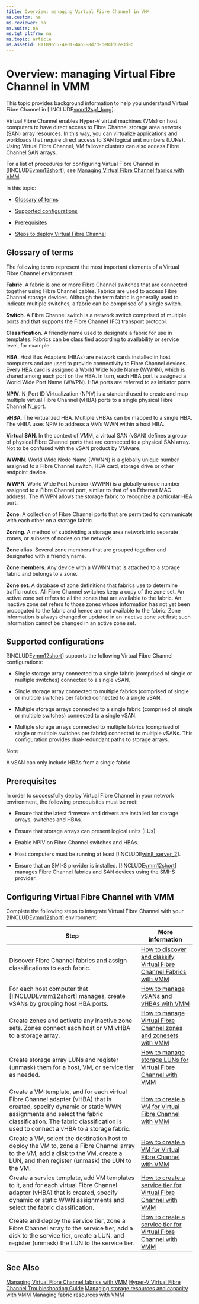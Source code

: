 ```yaml
---
title: Overview: managing Virtual Fibre Channel in VMM
ms.custom: na
ms.reviewer: na
ms.suite: na
ms.tgt_pltfrm: na
ms.topic: article
ms.assetid: 81189655-4e01-4a55-8d7d-be8dd62e3d8b
---
```

# Overview: managing Virtual Fibre Channel in VMM
This topic provides background information to help you understand Virtual Fibre Channel in [!INCLUDE[vmm12sp1_long](../../includes/vmm12sp1_long_md.md)].

Virtual Fibre Channel enables Hyper\-V virtual machines \(VMs\) on host computers to have direct access to Fibre Channel storage area network \(SAN\) array resources. In this way, you can virtualize applications and workloads that require direct access to SAN logical unit numbers \(LUNs\). Using Virtual Fibre Channel, VM failover clusters can also access Fibre Channel SAN arrays.

For a list of procedures for configuring Virtual Fibre Channel in [!INCLUDE[vmm12short](../../includes/vmm12short_md.md)], see [Managing Virtual Fibre Channel fabrics with VMM](Managing-Virtual-Fibre-Channel-fabrics-with-VMM.md).

In this topic:

-   [Glossary of terms](Overview--managing-Virtual-Fibre-Channel-in-VMM.md#BKMK_glossary)

-   [Supported configurations](Overview--managing-Virtual-Fibre-Channel-in-VMM.md#BKMK_supported)

-   [Prerequisites](Overview--managing-Virtual-Fibre-Channel-in-VMM.md#BKMK_prerequisites)

-   [Steps to deploy Virtual Fibre Channel](Overview--managing-Virtual-Fibre-Channel-in-VMM.md#BKMK_deploy)

## <a name="BKMK_glossary"></a>Glossary of terms
The following terms represent the most important elements of a Virtual Fibre Channel environment:

**Fabric**.  A fabric is one or more Fibre Channel switches that are connected together using Fibre Channel cables. Fabrics are used to access Fibre Channel storage devices. Although the term fabric is generally used to indicate multiple switches, a fabric can be comprised of a single switch.

**Switch**. A Fibre Channel switch is a network switch comprised of multiple ports and that supports the Fibre Channel \(FC\) transport protocol.

**Classification**. A friendly name used to designate a fabric for use in templates. Fabrics can be classified according to availability or service level, for example.

**HBA**. Host Bus Adapters \(HBAs\) are network cards installed in host computers and are used to provide connectivity to Fibre Channel devices. Every HBA card is assigned a World Wide Node Name \(WWNN\), which is shared among each port on the HBA. In turn, each HBA port is assigned a World Wide Port Name \(WWPN\). HBA ports are referred to as initiator ports.

**NPIV**. N\_Port ID Virtualization \(NPIV\) is a standard used to create and map multiple virtual Fibre Channel \(vHBA\) ports to a single physical Fibre Channel N\_port.

**vHBA**. The virtualized HBA. Multiple vHBAs can be mapped to a single HBA. The vHBA uses NPIV to address a VM’s WWN within a host HBA.

**Virtual SAN**. In the context of VMM, a virtual SAN \(vSAN\) defines a group of physical Fibre Channel ports that are connected to a physical SAN array. Not to be confused with the vSAN product by VMware.

**WWNN**. World Wide Node Name \(WWNN\) is a globally unique number assigned to a Fibre Channel switch, HBA card, storage drive or other endpoint device.

**WWPN**. World Wide Port Number \(WWPN\) is a globally unique number assigned to a Fibre Channel port, similar to that of an Ethernet MAC address. The WWPN allows the storage fabric to recognize a particular HBA port.

**Zone**. A collection of Fibre Channel ports that are permitted to communicate with each other on a storage fabric

**Zoning**. A method of subdividing a storage area network into separate zones, or subsets of nodes on the network.

**Zone alias**. Several zone members that are grouped together and designated with a friendly name.

**Zone members**. Any device with a WWNN that is attached to a storage fabric and belongs to a zone.

**Zone set**. A database of zone definitions that fabrics use to determine traffic routes. All Fibre Channel switches keep a copy of the zone set. An active zone set refers to all the zones that are available to the fabric. An inactive zone set refers to those zones whose information has not yet been propagated to the fabric and hence are not available to the fabric. Zone information is always changed or updated in an inactive zone set first; such information cannot be changed in an active zone set.

## <a name="BKMK_supported"></a>Supported configurations
[!INCLUDE[vmm12short](../../includes/vmm12short_md.md)] supports the following Virtual Fibre Channel configurations:

-   Single storage array connected to a single fabric \(comprised of single or multiple switches\) connected to a single vSAN.

-   Single storage array connected to multiple fabrics \(comprised of single or multiple switches per fabric\) connected to a single vSAN.

-   Multiple storage arrays connected to a single fabric \(comprised of single or multiple switches\) connected to a single vSAN.

-   Multiple storage arrays connected to multiple fabrics \(comprised of single or multiple switches per fabric\) connected to multiple vSANs. This configuration provides dual\-redundant paths to storage arrays.

> [!NOTE]
> A vSAN can only include HBAs from a single fabric.

## <a name="BKMK_prerequisites"></a>Prerequisites
In order to successfully deploy Virtual Fibre Channel in your network environment, the following prerequisites must be met:

-   Ensure that the latest firmware and drivers are installed for storage arrays, switches and HBAs.

-   Ensure that storage arrays can present logical units \(LUs\).

-   Enable NPIV on Fibre Channel switches and HBAs.

-   Host computers must be running at least [!INCLUDE[win8_server_2](../../includes/win8_server_2_md.md)].

-   Ensure that an SMI\-S provider is installed. [!INCLUDE[vmm12short](../../includes/vmm12short_md.md)] manages Fibre Channel fabrics and SAN devices using the SMI\-S provider.

## <a name="BKMK_deploy"></a>Configuring Virtual Fibre Channel with VMM
Complete the following steps to integrate Virtual Fibre Channel with your [!INCLUDE[vmm12short](../../includes/vmm12short_md.md)] environment:

|Step|More information|
|--------|--------------------|
|Discover Fibre Channel fabrics and assign classifications to each fabric.|[How to discover and classify Virtual Fibre Channel Fabrics with VMM](How-to-discover-and-classify-Virtual-Fibre-Channel-Fabrics-with-VMM.md)|
|For each host computer that [!INCLUDE[vmm12short](../../includes/vmm12short_md.md)] manages, create vSANs by grouping host HBA ports.|[How to manage vSANs and vHBAs with VMM](How-to-manage-vSANs-and-vHBAs-with-VMM.md)|
|Create zones and activate any inactive zone sets. Zones connect each host or VM vHBA to a storage array.|[How to manage Virtual Fibre Channel zones and zonesets with VMM](How-to-manage-Virtual-Fibre-Channel-zones-and-zonesets-with-VMM.md)|
|Create storage array LUNs and register \(unmask\) them for a host, VM, or service tier as needed.|[How to manage storage LUNs for Virtual Fibre Channel with VMM](How-to-manage-storage-LUNs-for-Virtual-Fibre-Channel-with-VMM.md)|
|Create a VM template, and for each virtual Fibre Channel adapter \(vHBA\) that is created, specify dynamic or static WWN assignments and select the fabric classification. The fabric classification is used to connect a vHBA to a storage fabric.|[How to create a VM for Virtual Fibre Channel with VMM](How-to-create-a-VM-for-Virtual-Fibre-Channel-with-VMM.md)|
|Create a VM, select the destination host to deploy the VM to, zone a Fibre Channel array to the VM, add a disk to the VM, create a LUN, and then register \(unmask\) the LUN to the VM.|[How to create a VM for Virtual Fibre Channel with VMM](How-to-create-a-VM-for-Virtual-Fibre-Channel-with-VMM.md)|
|Create a service template, add VM templates to it, and for each virtual Fibre Channel adapter \(vHBA\) that is created, specify dynamic or static WWN assignments and select the fabric classification.|[How to create a service tier for Virtual Fibre Channel with VMM](How-to-create-a-service-tier-for-Virtual-Fibre-Channel-with-VMM.md)|
|Create and deploy the service tier, zone a Fibre Channel array to the service tier, add a disk to the service tier, create a LUN, and register \(unmask\) the LUN to the service tier.|[How to create a service tier for Virtual Fibre Channel with VMM](How-to-create-a-service-tier-for-Virtual-Fibre-Channel-with-VMM.md)|

## See Also
[Managing Virtual Fibre Channel fabrics with VMM](Managing-Virtual-Fibre-Channel-fabrics-with-VMM.md)
[Hyper-V Virtual Fibre Channel Troubleshooting Guide](http://social.technet.microsoft.com/wiki/contents/articles/18698.hyper-v-virtual-fibre-channel-troubleshooting-guide.aspx)
[Managing storage resources and capacity with VMM](Managing-storage-resources-and-capacity-with-VMM.md)
[Managing fabric resources with VMM](Managing-fabric-resources-with-VMM.md)


